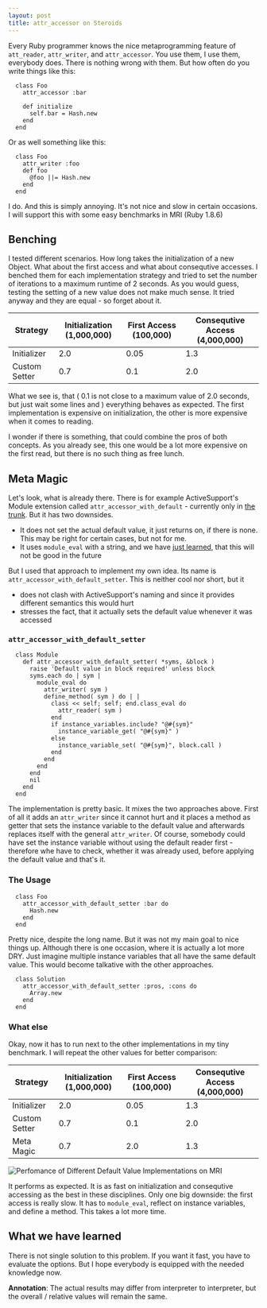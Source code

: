 ```yaml
--- 
layout: post
title: attr_accessor on Steroids
---
```

Every Ruby programmer knows the nice metaprogramming feature of `att_reader`,
`attr_writer`, and `attr_accessor`. You use them, I use them, everybody does.
There is nothing wrong with them. But how often do you write things like this:

<pre><code>  class Foo
    attr_accessor :bar

    def initialize
      self.bar = Hash.new
    end
  end
</code></pre>

Or as well something like this:

<pre><code>  class Foo
    attr_writer :foo
    def foo
      @foo ||= Hash.new
    end
  end
</code></pre>

I do. And this is simply annoying. It's not nice and slow in certain occasions.
I will support this with some easy benchmarks in MRI (Ruby 1.8.6)

## Benching ##

I tested different scenarios. How long takes the initialization of a new
Object. What about the first access and what about consequtive accesses. I
benched them for each implementation strategy and tried to set the number of
iterations to a maximum runtime of 2 seconds. As you would guess, testing the
setting of a new value does not make much sense. It tried anyway and they are
equal - so forget about it.

<table>
<thead><tr>
<th>Strategy</th>
<th>Initialization (1,000,000)</th>
<th>First Access (100,000)</th>
<th>Consequtive Access (4,000,000)</th>
</tr></thead>
<tbody>
<tr><td>Initializer</td><td>2.0</td><td>0.05</td><td>1.3</td></tr>
<tr><td>Custom Setter</td><td>0.7</td><td>0.1</td><td>2.0</td></tr>
</tbody>
</table>

What we see is, that ( 0.1 is not close to a maximum value of 2.0 seconds, but
just wait some lines and ) everything behaves as expected. The first
implementation is expensive on initialization, the other is more expensive when
it comes to reading.

I wonder if there is something, that could combine the pros of both concepts.
As you already see, this one would be a lot more expensive on the first read,
but there is no such thing as free lunch.

## Meta Magic ##

Let's look, what is already there. There is for example ActiveSupport's Module
extension called `attr_accessor_with_default` - currently only in [the
trunk](http://svn.rubyonrails.org/rails/trunk/activesupport/lib/active_support/core_ext/module/attr_accessor_with_default.rb).
But it has two downsides. 

- It does not set the actual default value, it just returns on, if there is
  none. This may be right for certain cases, but not for me. 
- It uses `module_eval` with a string, and we have [just
  learned](/2007/4/18/performance-of-dynamic-code-invokation), that this will
  not be good in the future

But I used that approach to implement my own idea. Its name is
`attr_accessor_with_default_setter`. This is neither cool nor short, but it

- does not clash with ActiveSupport's naming and since it provides different
  semantics this would hurt
- stresses the fact, that it actually sets the default value whenever it was
  accessed

### `attr_accessor_with_default_setter` ###

<pre><code>  class Module
    def attr_accessor_with_default_setter( *syms, &block )
      raise 'Default value in block required' unless block
      syms.each do | sym |
        module_eval do
          attr_writer( sym )
          define_method( sym ) do | |
            class &lt;&lt; self; self; end.class_eval do
              attr_reader( sym )
            end
            if instance_variables.include? "@#{sym}"
              instance_variable_get( "@#{sym}" )
            else
              instance_variable_set( "@#{sym}", block.call )
            end
          end
        end
      end
      nil
    end
  end
</code></pre>

The implementation is pretty basic. It mixes the two approaches above. First of
all it adds an `attr_writer` since it cannot hurt and it places a method as
getter that sets the instance variable to the default value and afterwards
replaces itself with the general `attr_writer`. Of course, somebody could have
set the instance variable without using the default reader first - therefore
whe have to check, whether it was already used, before applying the default
value and that's it.

### The Usage ###

<pre><code>  class Foo
    attr_accessor_with_default_setter :bar do
      Hash.new
    end
  end
</code></pre>

Pretty nice, despite the long name. But it was not my main goal to nice things
up. Although there is one occasion, where it is actually a lot more DRY. Just
imagine multiple instance variables that all have the same default value. This
would become talkative with the other approaches.

<pre><code>  class Solution
    attr_accessor_with_default_setter :pros, :cons do
      Array.new
    end
  end
</code></pre>

### What else ###

Okay, now it has to run next to the other implementations in my tiny benchmark.
I will repeat the other values for better comparison:

<table>
<thead><tr>
<th>Strategy</th>
<th>Initialization (1,000,000)</th>
<th>First Access (100,000)</th>
<th>Consequtive Access (4,000,000)</th>
</tr></thead>
<tbody>
<tr><td>Initializer</td><td>2.0</td><td>0.05</td><td>1.3</td></tr>
<tr><td>Custom Setter</td><td>0.7</td><td>0.1</td><td>2.0</td></tr>
<tr><td>Meta Magic</td><td>0.7</td><td>2.0</td><td>1.3</td></tr>
</tbody>
</table>

![Perfomance of Different Default Value Implementations on
MRI](http://www.nach-vorne.de/assets/2007/4/24/graph.png)

It performs as expected. It is as fast on initialization and consequtive
accessing as the best in these disciplines. Only one big downside: the first
access is really slow. It has to `module_eval`, reflect on instance variables,
and define a method. This takes a lot more time.



## What we have learned ##

There is not single solution to this problem. If you want it fast, you have to
evaluate the options. But I hope everybody is equipped with the needed
knowledge now.

**Annotation**: The actual results may differ from interpreter to interpreter,
but the overall / relative values will remain the same.
